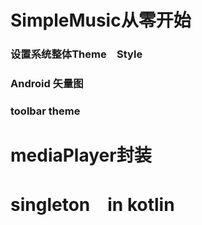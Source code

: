 # SimpleMusic从零开始
### 设置系统整体Theme　Style
### Android 矢量图
### toolbar theme

# mediaPlayer封装

# singleton　in kotlin
